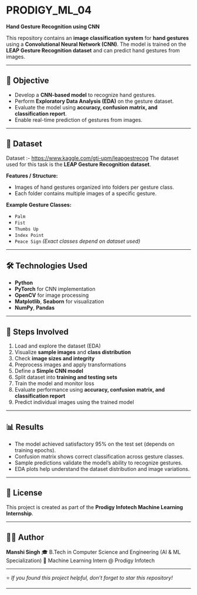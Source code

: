 

# PRODIGY_ML_04

**Hand Gesture Recognition using CNN**

This repository contains an **image classification system** for **hand gestures** using a **Convolutional Neural Network (CNN)**.
The model is trained on the **LEAP Gesture Recognition dataset** and can predict hand gestures from images.

---

## 📌 Objective

* Develop a **CNN-based model** to recognize hand gestures.
* Perform **Exploratory Data Analysis (EDA)** on the gesture dataset.
* Evaluate the model using **accuracy, confusion matrix, and classification report**.
* Enable real-time prediction of gestures from images.

---

## 📂 Dataset
Dataset :-  https://www.kaggle.com/gti-upm/leapgestrecog
The dataset used for this task is the **LEAP Gesture Recognition dataset**.

**Features / Structure:**

* Images of hand gestures organized into folders per gesture class.
* Each folder contains multiple images of a specific gesture.

**Example Gesture Classes:**

* `Palm`
* `Fist`
* `Thumbs Up`
* `Index Point`
* `Peace Sign`
  *(Exact classes depend on dataset used)*

---

## 🛠️ Technologies Used

* **Python**
* **PyTorch** for CNN implementation
* **OpenCV** for image processing
* **Matplotlib**, **Seaborn** for visualization
* **NumPy**, **Pandas**

---

## 🚀 Steps Involved

1. Load and explore the dataset (EDA)
2. Visualize **sample images** and **class distribution**
3. Check **image sizes and integrity**
4. Preprocess images and apply transformations
5. Define a **Simple CNN model**
6. Split dataset into **training and testing sets**
7. Train the model and monitor loss
8. Evaluate performance using **accuracy, confusion matrix, and classification report**
9. Predict individual images using the trained model

---

## 📊 Results

* The model achieved satisfactory 95% on the test set (depends on training epochs).
* Confusion matrix shows correct classification across gesture classes.
* Sample predictions validate the model’s ability to recognize gestures.
* EDA plots help understand the dataset distribution and image variations.

---

## 📜 License

This project is created as part of the **Prodigy Infotech Machine Learning Internship**.

---

## 👩‍💻 Author

**Manshi Singh**
🎓 B.Tech in Computer Science and Engineering (AI & ML Specialization)
💼 Machine Learning Intern @ Prodigy Infotech

---

⭐ *If you found this project helpful, don’t forget to star this repository!*

---
